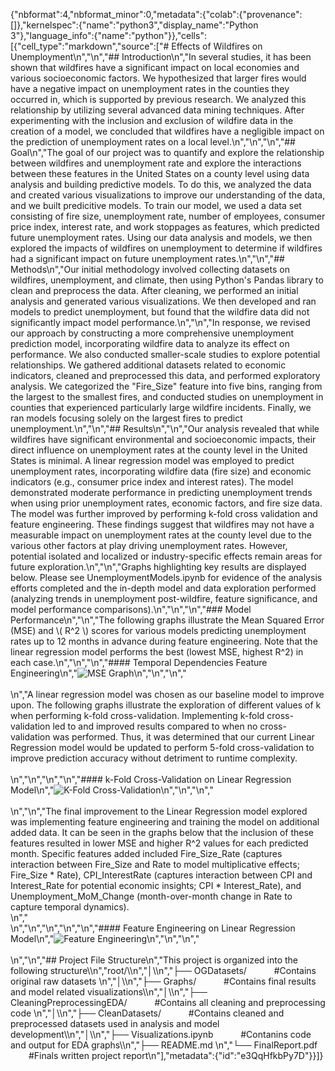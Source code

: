 {"nbformat":4,"nbformat_minor":0,"metadata":{"colab":{"provenance":[]},"kernelspec":{"name":"python3","display_name":"Python 3"},"language_info":{"name":"python"}},"cells":[{"cell_type":"markdown","source":["# Effects of Wildfires on Unemployment\n","\n","## Introduction\n","In several studies, it has been shown that wildfires have a significant impact on local economies and various socioeconomic factors. We hypothesized that larger fires would have a negative impact on unemployment rates in the counties they occurred in, which is supported by previous research. We analyzed this relationship by utilizing several advanced data mining techniques. After experimenting with the inclusion and exclusion of wildfire data in the creation of a model, we concluded that wildfires have a negligible impact on the prediction of unemployment rates on a local level.\n","\n","\n","## Goal\n","The goal of our project was to quantify and explore the relationship between wildfires and unemployment rate and explore the interactions between these features in the United States on a county level using data analysis and building predictive models. To do this, we analyzed the data and created various visualizations to improve our understanding of the data, and we built predicitive models. To train our model, we used a data set consisting of fire size, unemployment rate, number of employees, consumer price index, interest rate, and work stoppages as features, which predicted future unemployment rates. Using our data analysis and models, we then explored the impacts of wildfires on unemployment to determine if wildfires had a significant impact on future unemployment rates.\n","\n","## Methods\n","Our initial methodology involved collecting datasets on wildfires, unemployment, and climate, then using Python's Pandas library to clean and preprocess the data. After cleaning, we performed an initial analysis and generated various visualizations. We then developed and ran models to predict unemployment, but found that the wildfire data did not significantly impact model performance.\n","\n","In response, we revised our approach by constructing a more comprehensive unemployment prediction model, incorporating wildfire data to analyze its effect on performance. We also conducted smaller-scale studies to explore potential relationships. We gathered additional datasets related to economic indicators, cleaned and preprocessed this data, and performed exploratory analysis. We categorized the \"Fire_Size\" feature into five bins, ranging from the largest to the smallest fires, and conducted studies on unemployment in counties that experienced particularly large wildfire incidents. Finally, we ran models focusing solely on the largest fires to predict unemployment.\n","\n","## Results\n","\n","Our analysis revealed that while wildfires have significant environmental and socioeconomic impacts, their direct influence on unemployment rates at the county level in the United States is minimal. A linear regression model was employed to predict unemployment rates, incorporating wildfire data (fire size) and economic indicators (e.g., consumer price index and interest rates). The model demonstrated moderate performance in predicting unemployment trends when using prior unemployment rates, economic factors, and fire size data. The model was further improved by performing k-fold cross validation and feature engineering. These findings suggest that wildfires may not have a measurable impact on unemployment rates at the county level due to the various other factors at play driving unemployment rates. However, potential isolated and localized or industry-specific effects remain areas for future exploration.\n","\n","Graphs highlighting key results are displayed below. Please see UnemploymentModels.ipynb for evidence of the analysis efforts completed and the in-depth model and data exploration performed (analyzing trends in unemployment post-wildfire, feature significance, and model performance comparisons).\n","\n","\n","### Model Performance\n","\n","The following graphs illustrate the Mean Squared Error (MSE) and \\( R^2 \\) scores for various models predicting unemployment rates up to 12 months in advance during feature engineering. Note that the linear regression model performs the best (lowest MSE, highest R^2) in each case.\n","\n","\n","#### Temporal Dependencies Feature Engineering\n","![MSE Graph](https://drive.google.com/uc?id=17DR6WNgoMNoA8inuACbVzJFTBTir6sI8)\n","\n","\n","<br></br>\n","A linear regression model was chosen as our baseline model to improve upon. The following graphs illustrate the exploration of different values of k when performing k-fold cross-validation. Implementing k-fold cross-validation led to and improved results compared to when no cross-validation was performed. Thus, it was determined that our current Linear Regression model would be updated to perform 5-fold cross-validation to improve prediction accuracy without detriment to runtime complexity.  <br><br>\n","\n","\n","\n","#### k-Fold Cross-Validation on Linear Regression Model\n","![K-Fold Cross-Validation](https://drive.google.com/uc?id=1STCTVGOgVrULap2cXpQRqvFTDEtAF-6I)\n","\n","\n","<br></br>\n","\n","The final improvement to the Linear Regression model explored was implementing feature engineering and training the model on additional added data. It can be seen in the graphs below that the inclusion of these features resulted in lower MSE and higher R^2 values for each predicted month. Specific features added included Fire_Size_Rate (captures interaction between Fire_Size and Rate to model multiplicative effects; Fire_Size * Rate),  CPI_InterestRate (captures interaction between CPI and Interest_Rate for potential economic insights;  CPI * Interest_Rate), and Unemployment_MoM_Change (month-over-month change in Rate to capture temporal dynamics).<br>\n","<br>\n","\n","\n","\n","\n","#### Feature Engineering on Linear Regression Model\n","![Feature Engineering](https://drive.google.com/uc?id=1mTFx6UyWh4KgTPnsqPhdJi8tShGh0W4F)\n","\n","\n","<br><br>\n","\n","## Project File Structure\n","This project is organized into the following structure\\\n","root/\\\n","│\\\n","├── OGDatasets/    &ensp; &ensp; &ensp; &ensp;#Contains original raw datasets                   \n","│\\\n","├── Graphs/        &ensp; &ensp; &ensp; &ensp;#Contains final results and model related visualizations\\\n","│\\\n","├── CleaningPreprocessingEDA/      &ensp; &ensp; &ensp; &ensp;#Contains all cleaning and preprocessing code            \n","│\\\n","├── CleanDatasets/              &ensp; &ensp; &ensp; &ensp;#Contains cleaned and preprocessed datasets used in analysis and model development\\\n","│\\\n","├── Visualizations.ipynb     &ensp; &ensp; &ensp; &ensp;#Contanins code and output for EDA graphs\\\n","├── README.md         \n","└── FinalReport.pdf         &ensp; &ensp; &ensp; &ensp;#Finals written project report\n"],"metadata":{"id":"e3QqHfkbPy7D"}}]}
